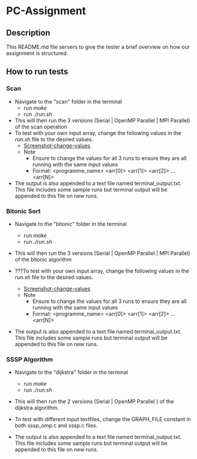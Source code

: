 # PC-Assignment

## Description
This README.md file servers to give the tester a brief overview on how our assignment is structured.

## How to run tests
### Scan
* Navigate to the "scan" folder in the terminal
    * run _make_
    * run _./run.sh_
* This will then run the 3 versions (Serial | OpenMP Parallel | MPI Parallel) of the scan operation
* To test with your own input array, change the following values in the _run.sh_ file to the desired values.
    * [Screenshot-change-values](./Resources/Screenshot-run-values-scan.png)
    * Note
        * Ensure to change the values for all 3 runs to ensure they are all running with the same input values
        * Format: <programme_name> <arr[0]> <arr[1]> <arr[2]> ... <arr[N]>
* The output is also appended to a text file named terminal_output.txt. This file includes some sample runs but terminal output will be appended to this file on new runs.

### Bitonic Sort
* Navigate to the "bitonic" folder in the terminal
    * run _make_
    * run _./run.sh_
* This will then run the 3 versions (Serial | OpenMP Parallel | MPI Parallel) of the bitonic algorithm
* ???To test with your own input array, change the following values in the _run.sh_ file to the desired values.
    * [Screenshot-change-values](./Resources/Screenshot-run-values-scan.png)
    * Note
        * Ensure to change the values for all 3 runs to ensure they are all running with the same input values
        * Format: <programme_name> <arr[0]> <arr[1]> <arr[2]> ... <arr[N]>

* The output is also appended to a text file named terminal_output.txt. This file includes some sample runs but terminal output will be appended to this file on new runs.

### SSSP Algorithm
* Navigate to the "dijkstra" folder in the terminal
    * run _make_
    * run _./run.sh_
* This will then run the 2 versions (Serial | OpenMP Parallel ) of the dijkstra algorithm.
* To test with different input textfiles, change the GRAPH_FILE constant in both sssp_omp.c and sssp.c files.

* The output is also appended to a text file named terminal_output.txt. This file includes some sample runs but terminal output will be appended to this file on new runs.